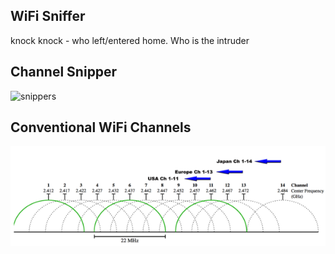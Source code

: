 ## WiFi Sniffer 
knock knock - who left/entered home. Who is the intruder

## Channel Snipper
![snippers](images/snipper.png)

## Conventional WiFi Channels
![WiFi](images/channels.png)


